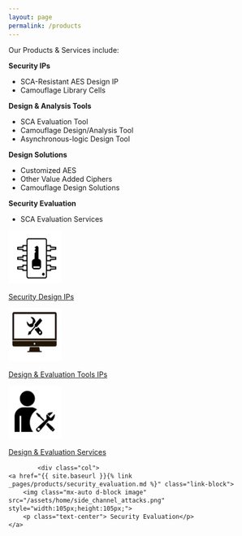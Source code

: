 ```yaml
---
layout: page
permalink: /products
---
```


<div>
    <content>
    </content>
</div>
<div>
    <content>
    </content>
</div>

Our Products & Services include:

<strong>Security IPs</strong>

- SCA-Resistant AES Design IP
- Camouflage Library Cells

<strong>Design & Analysis Tools</strong>

- SCA Evaluation Tool
- Camouflage Design/Analysis Tool
- Asynchronous-logic Design Tool

<strong>Design Solutions</strong>

- Customized AES
- Other Value Added Ciphers
- Camouflage Design Solutions

<strong >Security Evaluation</strong>

- SCA Evaluation Services

<div class="container">
<div class="row">

<div class="col">
    <a href="{{ site.baseurl }}{% link _pages/products/security_design_ips.md %}" class="link-block">
        <img class="mx-auto d-block image" src="/assets/home/security_design_ips.png" style="width:105px;height:105px;transform:rotate(180deg);">
        <p class="text-center"> Security Design IPs
        </p>
    </a>
</div>

<div class="col">
    <a href="{{ site.baseurl }}{% link _pages/products/design_and_evaluation_tools.md %}" class="link-block">
        <img class="mx-auto d-block image" src="/assets/home/design_evaluation_tools.png" style="width:105px;height:105px;">
        <p class="text-center"> Design & Evaluation Tools IPs
        </p>
    </a>
</div>

<div class="col">
    <a href="{{ site.baseurl }}{% link _pages/products/design_and_evaluation_services.md %}" class="link-block">
        <img class="mx-auto d-block image" src="/assets/home/design_evaluation_sevices.png" style="width:105px;height:105px;">
        <p class="text-center"> Design & Evaluation Services</p>
    </a>
</div>

            <div class="col">
    <a href="{{ site.baseurl }}{% link _pages/products/security_evaluation.md %}" class="link-block">
        <img class="mx-auto d-block image" src="/assets/home/side_channel_attacks.png" style="width:105px;height:105px;">
        <p class="text-center"> Security Evaluation</p>
    </a>

</div>

</div>
</div>
